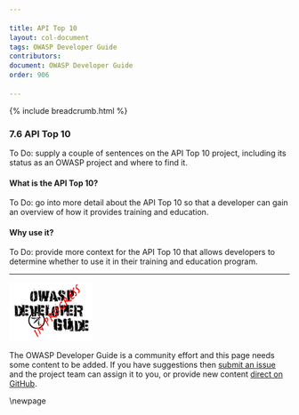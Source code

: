 ```yaml
---

title: API Top 10
layout: col-document
tags: OWASP Developer Guide
contributors:
document: OWASP Developer Guide
order: 906

---
```


{% include breadcrumb.html %}

### 7.6 API Top 10

To Do: supply a couple of sentences on the API Top 10 project,
including its status as an OWASP project and where to find it.

#### What is the API Top 10?

To Do: go into more detail about the API Top 10 so that a developer
can gain an overview of how it provides training and education.

#### Why use it?

To Do: provide more context for the API Top 10 that allows developers to determine
whether to use it in their training and education program.

----

![Developer Guide](../assets/images/dg_wip.png "OWASP Developer Guide")

The OWASP Developer Guide is a community effort and this page needs some content to be added.
If you have suggestions then [submit an issue][issue0906] and the project team can assign it to you,
or provide new content [direct on GitHub][edit0906].

[issue0906]: https://github.com/OWASP/www-project-developer-guide/issues/new?labels=enhancement&template=request.md&title=Update:%2009-training-education/06-api-top10
[edit0906]: https://github.com/OWASP/www-project-developer-guide/blob/main/draft/09-training-education/06-api-top10.md

\newpage
